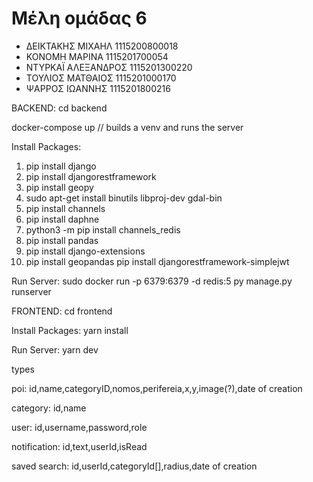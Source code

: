 # Μέλη ομάδας 6
- ΔΕΙΚΤΑΚΗΣ ΜΙΧΑΗΛ 1115200800018
- ΚΟΝΟΜΗ ΜΑΡΙΝΑ 1115201700054
- ΝΤΥΡΚΑΪ ΑΛΕΞΑΝΔΡΟΣ 1115201300220
- ΤΟΥΛΙΟΣ ΜΑΤΘΑΙΟΣ 1115201000170
- ΨΑΡΡΟΣ ΙΩΑΝΝΗΣ 1115201800216

BACKEND:
cd backend

docker-compose up // builds a venv and runs the server

Install Packages:
1) pip install django
2) pip install djangorestframework
3) pip install geopy
4) sudo apt-get install binutils libproj-dev gdal-bin
5) pip install channels
6) pip install daphne
7) python3 -m pip install channels_redis
8) pip install pandas
9) pip install django-extensions 
10) pip install geopandas
pip install djangorestframework-simplejwt

Run Server:
sudo docker run -p 6379:6379 -d redis:5
py manage.py runserver

FRONTEND:
cd frontend

Install Packages:
yarn install

Run Server:
yarn dev

types

poi:
id,name,categoryID,nomos,perifereia,x,y,image(?),date of creation

category:
id,name

user:
id,username,password,role

notification:
id,text,userId,isRead

saved search:
id,userId,categoryId[],radius,date of creation
